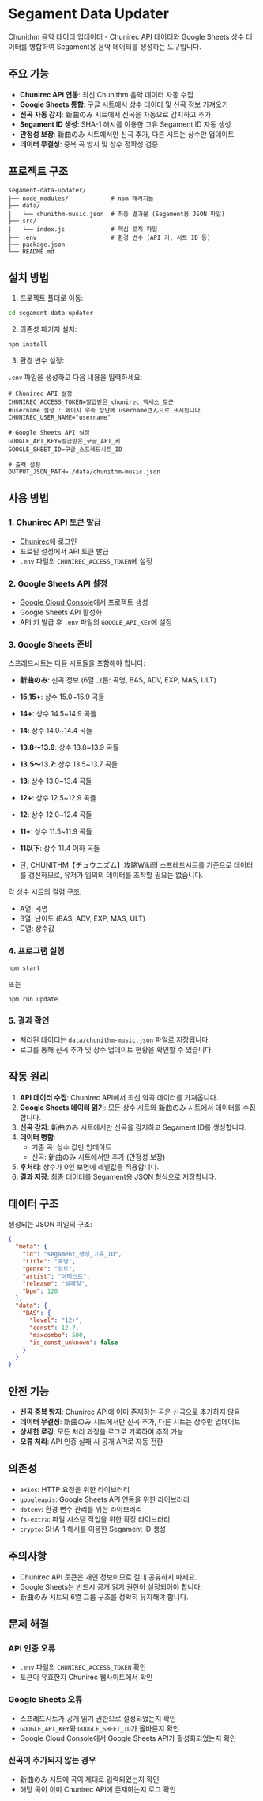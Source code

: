 # Segament Data Updater

Chunithm 음악 데이터 업데이터 - Chunirec API 데이터와 Google Sheets 상수 데이터를 병합하여 Segament용 음악 데이터를 생성하는 도구입니다.

## 주요 기능

- **Chunirec API 연동**: 최신 Chunithm 음악 데이터 자동 수집
- **Google Sheets 통합**: 구글 시트에서 상수 데이터 및 신곡 정보 가져오기
- **신곡 자동 감지**: 新曲のみ 시트에서 신곡을 자동으로 감지하고 추가
- **Segament ID 생성**: SHA-1 해시를 이용한 고유 Segament ID 자동 생성
- **안정성 보장**: 新曲のみ 시트에서만 신곡 추가, 다른 시트는 상수만 업데이트
- **데이터 무결성**: 중복 곡 방지 및 상수 정확성 검증

## 프로젝트 구조

```
segament-data-updater/
├── node_modules/            # npm 패키지들
├── data/
│   └── chunithm-music.json  # 최종 결과물 (Segament용 JSON 파일)
├── src/
│   └── index.js             # 핵심 로직 파일
├── .env                     # 환경 변수 (API 키, 시트 ID 등)
├── package.json
└── README.md
```

## 설치 방법

1. 프로젝트 폴더로 이동:

```bash
cd segament-data-updater
```

2. 의존성 패키지 설치:

```bash
npm install
```

3. 환경 변수 설정:

`.env` 파일을 생성하고 다음 내용을 입력하세요:

```env
# Chunirec API 설정
CHUNIREC_ACCESS_TOKEN=발급받은_chunirec_액세스_토큰
#username 설정 : 페이지 우측 상단에 usernameさん으로 표시됩니다.
CHUNIREC_USER_NAME="username"

# Google Sheets API 설정
GOOGLE_API_KEY=발급받은_구글_API_키
GOOGLE_SHEET_ID=구글_스프레드시트_ID

# 출력 설정
OUTPUT_JSON_PATH=./data/chunithm-music.json
```

## 사용 방법

### 1. Chunirec API 토큰 발급
- [Chunirec](https://developer.chunirec.net/manage/)에 로그인
- 프로필 설정에서 API 토큰 발급
- `.env` 파일의 `CHUNIREC_ACCESS_TOKEN`에 설정

### 2. Google Sheets API 설정
- [Google Cloud Console](https://console.cloud.google.com/)에서 프로젝트 생성
- Google Sheets API 활성화
- API 키 발급 후 `.env` 파일의 `GOOGLE_API_KEY`에 설정

### 3. Google Sheets 준비
스프레드시트는 다음 시트들을 포함해야 합니다:

- **新曲のみ**: 신곡 정보 (6열 그룹: 곡명, BAS, ADV, EXP, MAS, ULT)
- **15,15+**: 상수 15.0~15.9 곡들
- **14+**: 상수 14.5~14.9 곡들  
- **14**: 상수 14.0~14.4 곡들
- **13.8～13.9**: 상수 13.8~13.9 곡들
- **13.5～13.7**: 상수 13.5~13.7 곡들
- **13**: 상수 13.0~13.4 곡들
- **12+**: 상수 12.5~12.9 곡들
- **12**: 상수 12.0~12.4 곡들
- **11+**: 상수 11.5~11.9 곡들
- **11以下**: 상수 11.4 이하 곡들

- 단, CHUNITHM【チュウニズム】攻略Wiki의 스프레드시트를 기준으로 데이터를 갱신하므로, 유저가 임의의 데이터를 조작할 필요는 없습니다.

각 상수 시트의 컬럼 구조:
- A열: 곡명
- B열: 난이도 (BAS, ADV, EXP, MAS, ULT)
- C열: 상수값

### 4. 프로그램 실행

```bash
npm start
```

또는

```bash
npm run update
```

### 5. 결과 확인
- 처리된 데이터는 `data/chunithm-music.json` 파일로 저장됩니다.
- 로그를 통해 신곡 추가 및 상수 업데이트 현황을 확인할 수 있습니다.

## 작동 원리

1. **API 데이터 수집**: Chunirec API에서 최신 악곡 데이터를 가져옵니다.
2. **Google Sheets 데이터 읽기**: 모든 상수 시트와 新曲のみ 시트에서 데이터를 수집합니다.
3. **신곡 감지**: 新曲のみ 시트에서만 신곡을 감지하고 Segament ID를 생성합니다.
4. **데이터 병합**: 
   - 기존 곡: 상수 값만 업데이트
   - 신곡: 新曲のみ 시트에서만 추가 (안정성 보장)
5. **후처리**: 상수가 0인 보면에 레벨값을 적용합니다.
6. **결과 저장**: 최종 데이터를 Segament용 JSON 형식으로 저장합니다.

## 데이터 구조

생성되는 JSON 파일의 구조:

```json
{
  "meta": {
    "id": "segament_생성_고유_ID",
    "title": "곡명",
    "genre": "장르",
    "artist": "아티스트",
    "release": "발매일",
    "bpm": 120
  },
  "data": {
    "BAS": {
      "level": "12+",
      "const": 12.7,
      "maxcombo": 500,
      "is_const_unknown": false
    }
  }
}
```

## 안전 기능

- **신곡 중복 방지**: Chunirec API에 이미 존재하는 곡은 신곡으로 추가하지 않음
- **데이터 무결성**: 新曲のみ 시트에서만 신곡 추가, 다른 시트는 상수만 업데이트
- **상세한 로깅**: 모든 처리 과정을 로그로 기록하여 추적 가능
- **오류 처리**: API 인증 실패 시 공개 API로 자동 전환

## 의존성

- `axios`: HTTP 요청을 위한 라이브러리
- `googleapis`: Google Sheets API 연동을 위한 라이브러리  
- `dotenv`: 환경 변수 관리를 위한 라이브러리
- `fs-extra`: 파일 시스템 작업을 위한 확장 라이브러리
- `crypto`: SHA-1 해시를 이용한 Segament ID 생성

## 주의사항

- Chunirec API 토큰은 개인 정보이므로 절대 공유하지 마세요.
- Google Sheets는 반드시 공개 읽기 권한이 설정되어야 합니다.
- 新曲のみ 시트의 6열 그룹 구조를 정확히 유지해야 합니다.

## 문제 해결

### API 인증 오류
- `.env` 파일의 `CHUNIREC_ACCESS_TOKEN` 확인
- 토큰이 유효한지 Chunirec 웹사이트에서 확인

### Google Sheets 오류  
- 스프레드시트가 공개 읽기 권한으로 설정되었는지 확인
- `GOOGLE_API_KEY`와 `GOOGLE_SHEET_ID`가 올바른지 확인
- Google Cloud Console에서 Google Sheets API가 활성화되었는지 확인

### 신곡이 추가되지 않는 경우
- 新曲のみ 시트에 곡이 제대로 입력되었는지 확인
- 해당 곡이 이미 Chunirec API에 존재하는지 로그 확인
